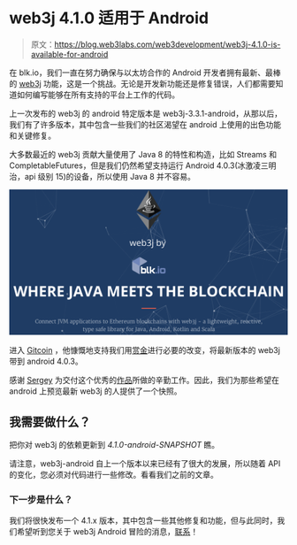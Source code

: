 # web3j 4.1.0 适用于 Android

> 原文：<https://blog.web3labs.com/web3development/web3j-4.1.0-is-available-for-android>

在 blk.io，我们一直在努力确保与以太坊合作的 Android 开发者拥有最新、最棒的 [web3j](https://github.com/web3j) 功能，这是一个挑战。无论是开发新功能还是修复错误，人们都需要知道如何编写能够在所有支持的平台上工作的代码。

上一次发布的 web3j 的 android 特定版本是 web3j-3.3.1-android，从那以后，我们有了许多版本，其中包含一些我们的社区渴望在 android 上使用的出色功能和关键修复。

大多数最近的 web3j 贡献大量使用了 Java 8 的特性和构造，比如 Streams 和 CompletableFutures，但是我们仍然希望支持运行 Android 4.0.3(冰激凌三明治，api 级别 15)的设备，所以使用 Java 8 并不容易。

![web3j ](img/801d1f955638c11cf788fc03ded3b1f7.png)

进入 [Gitcoin](https://gitcoin.co/) ，他慷慨地支持我们用[赏金](https://github.com/web3j/web3j/issues/769)进行必要的改变，将最新版本的 web3j 带到 android 4.0.3。

感谢 [Sergey](https://github.com/serso) 为交付这个优秀的[作品](https://github.com/web3j/web3j/pull/809)所做的辛勤工作。因此，我们为那些希望在 android 上预览最新 web3j 的人提供了一个快照。

## 我需要做什么？

把你对 web3j 的依赖更新到 *4.1.0-android-SNAPSHOT* 瞧。

请注意，web3j-android 自上一个版本以来已经有了很大的发展，所以随着 API 的变化，您必须对代码进行一些修改。看看我们之前的文章。

### 下一步是什么？

我们将很快发布一个 4.1.x 版本，其中包含一些其他修复和功能，但与此同时，我们希望听到您关于 web3j Android 冒险的消息，[联系](mailto:hi@web3labs.com)！